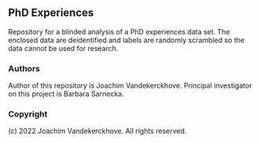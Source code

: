 ## PhD Experiences

Repository for a blinded analysis of a PhD experiences data set.
The enclosed data are deidentified and labels are randomly scrambled so the data cannot be used for research.


### Authors

Author of this repository is Joachim Vandekerckhove.
Principal investigator on this project is Barbara Sarnecka.


### Copyright

(c) 2022 Joachim Vandekerckhove.  All rights reserved.
